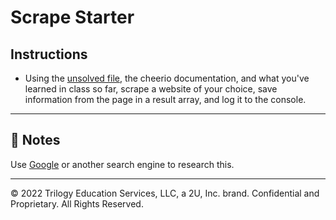 # Scrape Starter

## Instructions

* Using the [unsolved file](Unsolved/server.js), the cheerio documentation, and what you've learned in class so far, scrape a website of your choice, save information from the page in a result array, and log it to the console.

---

## 📝 Notes


Use [Google](https://www.google.com) or another search engine to research this.

---
© 2022 Trilogy Education Services, LLC, a 2U, Inc. brand. Confidential and Proprietary. All Rights Reserved.
